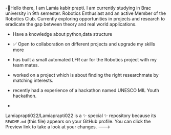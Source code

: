 
-👋Hello there, I am Lamia kabir prapti.
I am currently studying in Brac university in 9th semester. 
Robotics Enthusiast and an active Member of the Robotics Club.
Currently exploring opportunities in projects and research to eradicate the gap between theory and real world applications.
- Have a knowledge about python,data structure
- ✅️ Open to collaboration on different projects and upgrade my skills more
- has built a small automated LFR car for the Robotics project with my team mates.
- worked on a project which is about finding the right researchmate by matching interests.
- recently had a experience of a hackathon named UNESCO MIL Youth hackathon.


- 
Lamiaprapti022/Lamiaprapti022 is a ✨ special ✨ repository because its `README.md` (this file) appears on your GitHub profile.
You can click the Preview link to take a look at your changes.
--->
